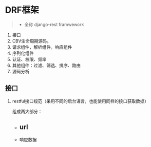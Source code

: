 # DRF框架

> - 全称 django-rest framwework

1. 接口
2. CBV生命周期源码。
3. 请求组件，解析组件，响应组件
4. 序列化组件
5. 认证、权限、频率
6. 其他组件：过滤、筛选、排序、路由
7. 源码分析

## 接口

1. restful接口规范（采用不同的后台语言，也能使用同样的接口获取数据）

   组成两大部分：

   - url
     - 
   - 响应数据

